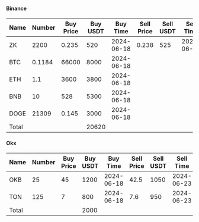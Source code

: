 

#### Binance

| Name  | Number | Buy Price | Buy USDT | Buy Time   | Sell Price | Sell USDT | Sell Time  | Loss |
| ----- | ------ | --------- | -------- | ---------- | ---------- | --------- | ---------- | ---- |
| ZK    | 2200   | 0.235     | 520      | 2024-06-18 | 0.238      | 525       | 2024-06-19 | +5   |
| BTC   | 0.1184 | 66000     | 8000     | 2024-06-18 |            |           |            |      |
| ETH   | 1.1    | 3600      | 3800     | 2024-06-18 |            |           |            |      |
| BNB   | 10     | 528       | 5300     | 2024-06-18 |            |           |            |      |
| DOGE  | 21309  | 0.145     | 3000     | 2024-06-18 |            |           |            |      |
| Total |        |           | 20620    |            |            |           |            |      |



#### Okx

| Name  | Number | Buy Price | Buy USDT | Buy Time   | Sell Price | Sell USDT | Sell Time  | Loss |
| ----- | ------ | --------- | -------- | ---------- | ---------- | --------- | ---------- | ---- |
| OKB   | 25     | 45        | 1200     | 2024-06-18 | 42.5       | 1050      | 2024-06-23 | -150 |
| TON   | 125    | 7         | 800      | 2024-06-18 | 7.6        | 950       | 2024-06-23 | +150 |
| Total |        |           | 2000     |            |            |           |            | 0    |

